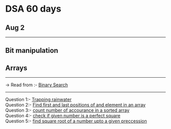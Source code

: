 # DSA 60 days 
## Aug 2

<hr>

## Bit manipulation
## Arrays

<hr>
-> Read from :- <a href="https://www.geeksforgeeks.org/binary-search">Binary Search</a>
<hr>

Question 1:- <a href="https://practice.geeksforgeeks.org/problems/trapping-rain-water-1587115621/1" >Trapping rainwater</a><br>
Question 2:- <a href="https://practice.geeksforgeeks.org/problems/first-and-last-occurrences-of-x3116/1" >Find first and last positions of and element in an array</a><br>
Question 3:- <a href="https://practice.geeksforgeeks.org/problems/number-of-occurrence/0" >count number of accourance in a sorted array </a><br>
Question 4:- <a href="https://practice.geeksforgeeks.org/problems/check-perfect-square/0" > check if given number is a perfect square</a><br>
Question 5:- <a href="https://practice.geeksforgeeks.org/problems/check-perfect-square2503/1" > find square root of a number upto a given preccession</a><br>


